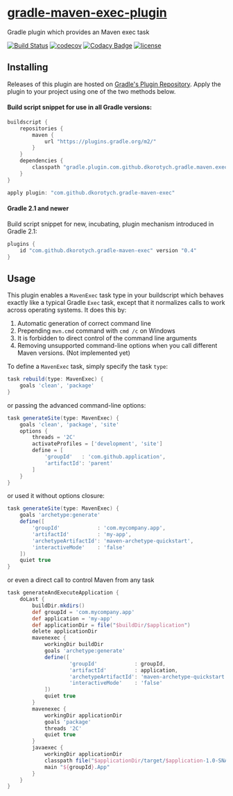 # [gradle-maven-exec-plugin](https://plugins.gradle.org/plugin/com.github.dkorotych.gradle-maven-exec)

Gradle plugin which provides an Maven exec task

[![Build Status](https://travis-ci.org/dkorotych/gradle-maven-exec-plugin.svg?branch=master)](https://travis-ci.org/dkorotych/gradle-maven-exec-plugin)
[![codecov](https://codecov.io/gh/dkorotych/gradle-maven-exec-plugin/branch/master/graph/badge.svg)](https://codecov.io/gh/dkorotych/gradle-maven-exec-plugin)
[![Codacy Badge](https://api.codacy.com/project/badge/Grade/7c2907ecd1d749deb5c3765bd86cbf72)](https://www.codacy.com/app/dkorotych/gradle-maven-exec-plugin?utm_source=github.com&amp;utm_medium=referral&amp;utm_content=dkorotych/gradle-maven-exec-plugin&amp;utm_campaign=Badge_Grade)
[![license](https://img.shields.io/github/license/dkorotych/gradle-maven-exec-plugin.svg)](https://github.com/dkorotych/gradle-maven-exec-plugin.git)

## Installing

Releases of this plugin are hosted on [Gradle's Plugin Repository](https://login.gradle.org/plugin/com.github.dkorotych.gradle-maven-exec).
Apply the plugin to your project using one of the two methods below.

#### Build script snippet for use in all Gradle versions:

```groovy
buildscript {
    repositories {
        maven {
            url "https://plugins.gradle.org/m2/"
        }
    }
    dependencies {
        classpath "gradle.plugin.com.github.dkorotych.gradle.maven.exec:gradle-maven-exec-plugin:0.4"
    }
}

apply plugin: "com.github.dkorotych.gradle-maven-exec"
```

#### Gradle 2.1 and newer
Build script snippet for new, incubating, plugin mechanism introduced in Gradle 2.1:

```groovy
plugins {
    id "com.github.dkorotych.gradle-maven-exec" version "0.4"
}
```

## Usage

This plugin enables a `MavenExec` task type in your buildscript which behaves exactly like a typical Gradle
`Exec` task, except that it normalizes calls to work across operating systems. It does this by:

1. Automatic generation of correct command line
2. Prepending `mvn.cmd` command with `cmd /c` on Windows
3. It is forbidden to direct control of the command line arguments
4. Removing unsupported command-line options when you call different Maven versions. (Not implemented yet)

To define a `MavenExec` task, simply specify the task `type`:

```groovy
task rebuild(type: MavenExec) {
    goals 'clean', 'package'
}
```

or passing the advanced command-line options:

```groovy
task generateSite(type: MavenExec) {
    goals 'clean', 'package', 'site'
    options {
        threads = '2C'
        activateProfiles = ['development', 'site']
        define = [
            'groupId'   : 'com.github.application',
            'artifactId': 'parent'
        ]
    }
}
```

or used it without options closure:

```groovy
task generateSite(type: MavenExec) {
    goals 'archetype:generate'
    define([
        'groupId'            : 'com.mycompany.app',
        'artifactId'         : 'my-app',
        'archetypeArtifactId': 'maven-archetype-quickstart',
        'interactiveMode'    : 'false'
    ])
    quiet true
}
```

or even a direct call to control Maven from any task

```groovy
task generateAndExecuteApplication {
    doLast {
        buildDir.mkdirs()
        def groupId = 'com.mycompany.app'
        def application = 'my-app'
        def applicationDir = file("$buildDir/$application")
        delete applicationDir
        mavenexec {
            workingDir buildDir
            goals 'archetype:generate'
            define([
                    'groupId'            : groupId,
                    'artifactId'         : application,
                    'archetypeArtifactId': 'maven-archetype-quickstart',
                    'interactiveMode'    : 'false'
            ])
            quiet true
        }
        mavenexec {
            workingDir applicationDir
            goals 'package'
            threads '2C'
            quiet true
        }
        javaexec {
            workingDir applicationDir
            classpath file("$applicationDir/target/$application-1.0-SNAPSHOT.jar")
            main "${groupId}.App"
        }
    }
}
```